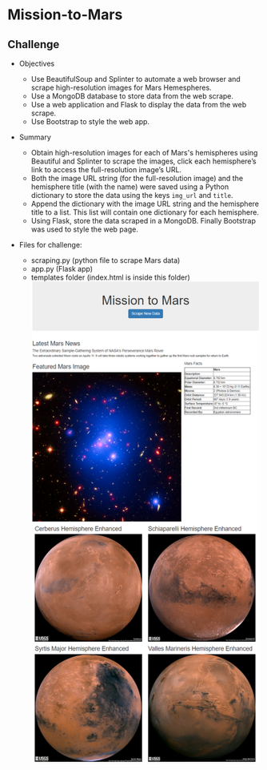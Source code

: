 # Mission-to-Mars
## Challenge
- Objectives
  - Use BeautifulSoup and Splinter to automate a web browser and scrape high-resolution images for Mars Hemespheres.
  - Use a MongoDB database to store data from the web scrape.
  - Use a web application and Flask to display the data from the web scrape.
  - Use Bootstrap to style the web app.
  
- Summary
  - Obtain high-resolution images for each of Mars's hemispheres using Beautiful and Splinter to scrape the images, click each hemisphere’s link to access the full-resolution image’s URL.
  - Both the image URL string (for the full-resolution image) and the hemisphere title (with the name) were saved using a Python dictionary to store the data using the keys `img_url` and `title`.
  - Append the dictionary with the image URL string and the hemisphere title to a list. This list will contain one dictionary for each hemisphere.
  - Using Flask, store the data scraped in a MongoDB.  Finally Bootstrap was used to style the web page.

- Files for challenge:
  - scraping.py (python file to scrape Mars data)
  - app.py (Flask app)
  - templates folder (index.html is inside this folder)
![Mission_to_Mars.png](https://github.com/DahianaMC/Mission-to-Mars/blob/master/Mission_to_Mars.png)
  
  
